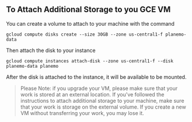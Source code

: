 

To Attach Additional Storage to you GCE VM
------------------------------------------
You can create a volume to attach to your machine with the command
```
gcloud compute disks create --size 30GB --zone us-central1-f planemo-data
```

Then attach the disk to your instance
```
gcloud compute instances attach-disk --zone us-central1-f --disk planemo-data planemo
```
After the disk is attached to the instance, it will be available to be mounted.






> Please Note: if you upgrade your VM, please make sure that your work is stored at an external location. If you've followed the instructions to attach additional storage to your machine, make sure that your work is storage on the external volume. If you create a new VM without transferring your work, you may lose it.
